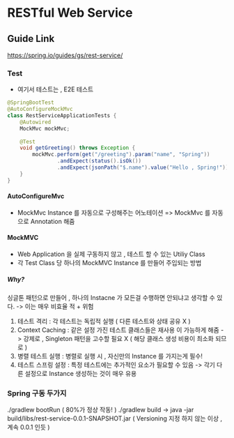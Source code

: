 # RESTful Web Service

## Guide Link

https://spring.io/guides/gs/rest-service/

### Test

- 여기서 테스트는 , E2E 테스트
```java
@SpringBootTest  
@AutoConfigureMockMvc  
class RestServiceApplicationTests {  
    @Autowired  
    MockMvc mockMvc;  
  
    @Test  
    void getGreeting() throws Exception {  
        mockMvc.perform(get("/greeting").param("name", "Spring"))  
                .andExpect(status().isOk())  
                .andExpect(jsonPath("$.name").value("Hello , Spring!"));  
    }  
}
```

#### AutoConfigureMvc

- MockMvc Instance 를 자동으로 구성해주는 어노테이션
=> MockMvc 를 자동으로 Annotation 해줌
#### MockMVC

- Web Application 을 실제 구동하지 않고 , 테스트 할 수 있는 Utiliy Class
- 각 Test Class 당 하나의 MockMVC Instance 를 만들어 주입되는 방법
##### Why?

싱글톤 패턴으로 만들어 , 하나의 Instacne 가 모든걸 수행하면 안되냐고 생각할 수 있다.
-> 이는 매우 비효율 적 + 위험
1. 테스트 격리 : 각 테스트는 독립적 실행 ( 다른 테스트와 상태 공유 X )
2. Context Caching : 같은 설정 가진 테스트 클래스들은 재사용 이 가능하게 해줌
	-> 강제로 , Singleton 패턴을 고수할 필요 X ( 해당 클래스 생성 비용이 최소화 되므로 )
3. 병렬 테스트 실행 : 병렬로 실행 시 , 자신만의 Instance 를 가지는게 필수!
4. 테스트 스프링 설정 : 특정 테스트에는 추가적인 요소가 필요할 수 있음
	-> 각기 다른 설정으로 Instance 생성하는 것이 매우 유용


### Spring 구동 두가지

./gradlew bootRun ( 80%가 정상 작동! )
./gradlew build -> java -jar build/libs/rest-service-0.0.1-SNAPSHOT.jar
( Versioning 지정 하지 않는 이상 , 계속 0.0.1 인듯 )


